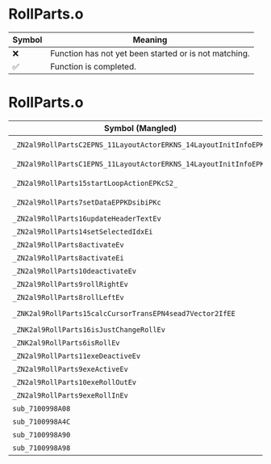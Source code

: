 # RollParts.o
| Symbol | Meaning 
| ------------- | ------------- 
| :x: | Function has not yet been started or is not matching. 
| :white_check_mark: | Function is completed. 


# RollParts.o
| Symbol (Mangled) | Symbol (Demangled) | Decompiled? |
| ------------- |  ------------- | ------------- |
| `_ZN2al9RollPartsC2EPNS_11LayoutActorERKNS_14LayoutInitInfoEPKc` | `al::RollParts::RollParts(al::LayoutActor *,al::LayoutInitInfo const&,char const*)` | :x: |
| `_ZN2al9RollPartsC1EPNS_11LayoutActorERKNS_14LayoutInitInfoEPKc` | `al::RollParts::RollParts(al::LayoutActor *,al::LayoutInitInfo const&,char const*)` | :x: |
| `_ZN2al9RollParts15startLoopActionEPKcS2_` | `al::RollParts::startLoopAction(char const*,char const*)` | :x: |
| `_ZN2al9RollParts7setDataEPPKDsibiPKc` | `al::RollParts::setData(char16_t const**,int,bool,int,char const*)` | :x: |
| `_ZN2al9RollParts16updateHeaderTextEv` | `al::RollParts::updateHeaderText(void)` | :x: |
| `_ZN2al9RollParts14setSelectedIdxEi` | `al::RollParts::setSelectedIdx(int)` | :x: |
| `_ZN2al9RollParts8activateEv` | `al::RollParts::activate(void)` | :x: |
| `_ZN2al9RollParts8activateEi` | `al::RollParts::activate(int)` | :x: |
| `_ZN2al9RollParts10deactivateEv` | `al::RollParts::deactivate(void)` | :x: |
| `_ZN2al9RollParts9rollRightEv` | `al::RollParts::rollRight(void)` | :x: |
| `_ZN2al9RollParts8rollLeftEv` | `al::RollParts::rollLeft(void)` | :x: |
| `_ZNK2al9RollParts15calcCursorTransEPN4sead7Vector2IfEE` | `al::RollParts::calcCursorTrans(sead::Vector2<float> *)const` | :x: |
| `_ZNK2al9RollParts16isJustChangeRollEv` | `al::RollParts::isJustChangeRoll(void)const` | :x: |
| `_ZNK2al9RollParts6isRollEv` | `al::RollParts::isRoll(void)const` | :x: |
| `_ZN2al9RollParts11exeDeactiveEv` | `al::RollParts::exeDeactive(void)` | :x: |
| `_ZN2al9RollParts9exeActiveEv` | `al::RollParts::exeActive(void)` | :x: |
| `_ZN2al9RollParts10exeRollOutEv` | `al::RollParts::exeRollOut(void)` | :x: |
| `_ZN2al9RollParts9exeRollInEv` | `al::RollParts::exeRollIn(void)` | :x: |
| `sub_7100998A08` | `` | :x: |
| `sub_7100998A4C` | `` | :x: |
| `sub_7100998A90` | `` | :x: |
| `sub_7100998A98` | `` | :x: |
